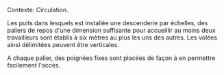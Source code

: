 Contexte: Circulation.

Les puits dans lesquels est installée une descenderie par échelles, des paliers de repos d'une dimension suffisante pour accueillir au moins deux travailleurs sont établis à six mètres au plus les uns des autres. Les volées ainsi délimitées peuvent être verticales.

A chaque palier, des poignées fixes sont placées de façon à en permettre facilement l'accès.
